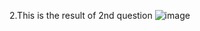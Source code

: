 2.This is the result of 2nd question
![image](https://github.com/user-attachments/assets/5ba05a4c-64fe-40d9-9d4a-06c5aa0018e3)


